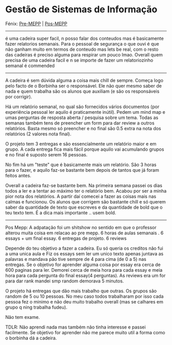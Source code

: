 # Gestão de Sistemas de Informação

Fénix: [Pre-MEPP](https://fenix.tecnico.ulisboa.pt/cursos/meic-a/disciplina-curricular/283003985068048) | [Pos-MEPP](https://fenix.tecnico.ulisboa.pt/cursos/meic-a/disciplina-curricular/564478961778805)

---
é uma cadeira super facil, n posso falar dos conteudos mas é basicamente fazer relatorios semanais. Para o pessoal de segurança o que ouvi é que não ganham muito em termos de conteudo mas lets be real, com o resto das cadeiras é preciso alguma para respirar um pouco lmao. Overall quem precisa de uma cadeira facil e n se importe de fazer um relatoriozinho semanal é commended

---
A cadeira é sem dúvida alguma a coisa mais chill de sempre. Começa logo pelo facto de o Borbinha ser o responsável. Ele não quer mesmo saber de nada e quem trabalha são os alunos que auxiliam (e são os responsáveis por corrigir).

Há um relatório semanal, no qual são fornecidos vários documentos (por experiência pessoal ler aquilo é praticamente inútil). Pedem um mind map e umas perguntas de resposta aberta / pesquisa sobre um tema.
Todas as semanas também tens de preencher um form para dar review a outros relatórios. Basta mesmo só preencher e no final são 0.5 extra na nota dos relatórios (2 valores nota final).

O projeto tem 3 entregas e são essencialmente um relatório maior e em grupo. A cada entrega fica mais fácil porque aquilo vai acumulando grupos e no final é suposto serem 16 pessoas.

No fim há um "teste" que é basicamente mais um relatório. São 3 horas para o fazer, e aquilo faz-se bastante bem depois de tantos que já foram feitos antes.

Overall a cadeira faz-se bastante bem. Na primeira semana passei os dias todos a ler e a tentar ao máximo ter o relatório bem. Acabou por ser a minha pior nota dos relatórios. A partir daí comecei a fazer as coisas mais nas calmas e funcionou. Os alunos que corrigem são bastante chill e só querem saber da quantidade de texto que escreves e da quantidade de bold que o teu texto tem.
É a dica mais importante .. usem bold.


---
Pos Mepp:
A adpatação foi um shitshow no sentido em que o professor alterou muita coisa em relacao ao pre mepp. 6 horas de aulas semanais . 6 essays + um final essay. 6 entregas de projeto. 6 reviews

Depende do teu objetivo a fazer a cadeira. Eu só queria os creditos não fui a uma unica aula e Fiz os essays sem ler um unico texto apenas juntava as palavras e mandava pão tive sempre de 4 para cima (de 0 a 5) nas entregas. Se o objetivo for aprender alguma coisa por essay era cerca de 600 paginas para ler. Demorei cerca de meia hora para cada essay e meia hora para cada pergunta do final essay(4 perguntas).
As reviews era um for para dar rank mandei smp random demorava 5 minutos.

O projeto há entregas que dão mais trabalho que outras. Os grupos são random de 5 ou 10 pessoas. No meu caso todos trabalharam por isso cada pessoa fez o minimo e não deu muito trabalho overall (mas se calhares em grupo q ning trabalha fudeu).

Não tem exame.

TDLR: Não aprendi nada mas também não tinha interesse e passei facilmente. Se objetivo for aprender não me parece muito util a forma como o borbinha dá a cadeira.